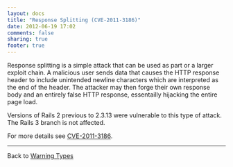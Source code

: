 ```yaml
---
layout: docs
title: "Response Splitting (CVE-2011-3186)"
date: 2012-06-19 17:02
comments: false
sharing: true
footer: true
---
```


Response splitting is a simple attack that can be used as part or a larger exploit chain. A malicious user sends data that causes the HTTP response header to include unintended newline characters which are interpreted as the end of the header. The attacker may then forge their own response body and an entirely false HTTP response, essentailly hijacking the entire page load.

Versions of Rails 2 previous to 2.3.13 were vulnerable to this type of attack. The Rails 3 branch is not affected.

For more details see [CVE-2011-3186](http://groups.google.com/group/rubyonrails-security/browse_thread/thread/6ffc93bde0298768).

---
Back to [Warning Types](/docs/warning_types)
